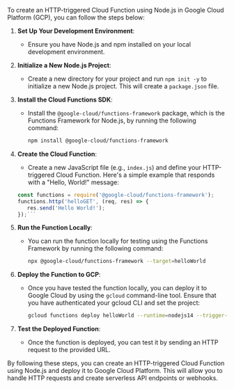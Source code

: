 To create an HTTP-triggered Cloud Function using Node.js in Google Cloud Platform (GCP), you can follow the steps below:

1. **Set Up Your Development Environment**:
   - Ensure you have Node.js and npm installed on your local development environment.

2. **Initialize a New Node.js Project**:
   - Create a new directory for your project and run `npm init -y` to initialize a new Node.js project. This will create a `package.json` file.

3. **Install the Cloud Functions SDK**:
   - Install the `@google-cloud/functions-framework` package, which is the Functions Framework for Node.js, by running the following command:
     ```bash
     npm install @google-cloud/functions-framework
     ```

4. **Create the Cloud Function**:
   - Create a new JavaScript file (e.g., `index.js`) and define your HTTP-triggered Cloud Function. Here's a simple example that responds with a "Hello, World!" message:
   ```javascript
   const functions = require('@google-cloud/functions-framework');
   functions.http('helloGET', (req, res) => {
      res.send('Hello World!');
   });```

5. **Run the Function Locally**:
   - You can run the function locally for testing using the Functions Framework by running the following command:
     ```bash
     npx @google-cloud/functions-framework --target=helloWorld
     ```

6. **Deploy the Function to GCP**:
   - Once you have tested the function locally, you can deploy it to Google Cloud by using the `gcloud` command-line tool. Ensure that you have authenticated your gcloud CLI and set the project:
     ```bash
     gcloud functions deploy helloWorld --runtime=nodejs14 --trigger-http
     ```

7. **Test the Deployed Function**:
   - Once the function is deployed, you can test it by sending an HTTP request to the provided URL.

By following these steps, you can create an HTTP-triggered Cloud Function using Node.js and deploy it to Google Cloud Platform. This will allow you to handle HTTP requests and create serverless API endpoints or webhooks.